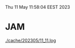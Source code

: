 Thu 11 May 11:58:04 EEST 2023
# JAM
<a href='./cache/202305/11_11.log'>./cache/202305/11_11.log</a>
